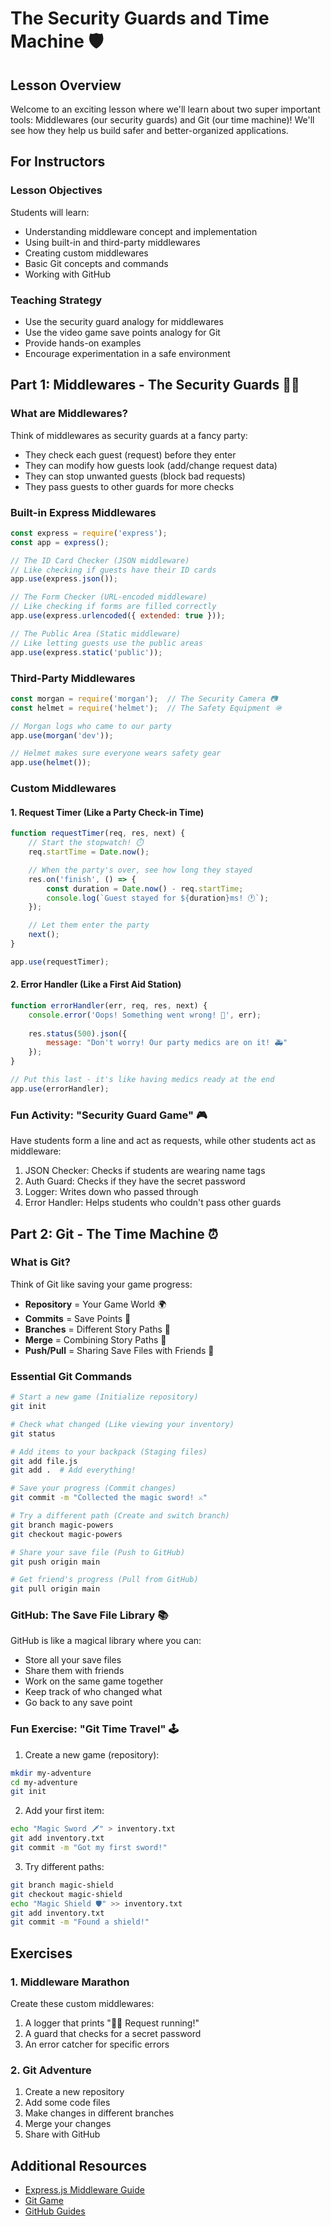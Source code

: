 # The Security Guards and Time Machine 🛡️

## Lesson Overview

Welcome to an exciting lesson where we'll learn about two super important tools: Middlewares (our security guards) and Git (our time machine)! We'll see how they help us build safer and better-organized applications.

## For Instructors

### Lesson Objectives

Students will learn:
- Understanding middleware concept and implementation
- Using built-in and third-party middlewares
- Creating custom middlewares
- Basic Git concepts and commands
- Working with GitHub

### Teaching Strategy

- Use the security guard analogy for middlewares
- Use the video game save points analogy for Git
- Provide hands-on examples
- Encourage experimentation in a safe environment

## Part 1: Middlewares - The Security Guards 👮‍♂️

### What are Middlewares?

Think of middlewares as security guards at a fancy party:
- They check each guest (request) before they enter
- They can modify how guests look (add/change request data)
- They can stop unwanted guests (block bad requests)
- They pass guests to other guards for more checks

### Built-in Express Middlewares

```javascript
const express = require('express');
const app = express();

// The ID Card Checker (JSON middleware)
// Like checking if guests have their ID cards
app.use(express.json());

// The Form Checker (URL-encoded middleware)
// Like checking if forms are filled correctly
app.use(express.urlencoded({ extended: true }));

// The Public Area (Static middleware)
// Like letting guests use the public areas
app.use(express.static('public'));
```

### Third-Party Middlewares

```javascript
const morgan = require('morgan');  // The Security Camera 📷
const helmet = require('helmet');  // The Safety Equipment 🪖

// Morgan logs who came to our party
app.use(morgan('dev'));

// Helmet makes sure everyone wears safety gear
app.use(helmet());
```

### Custom Middlewares

#### 1. Request Timer (Like a Party Check-in Time)
```javascript
function requestTimer(req, res, next) {
    // Start the stopwatch! ⏱️
    req.startTime = Date.now();

    // When the party's over, see how long they stayed
    res.on('finish', () => {
        const duration = Date.now() - req.startTime;
        console.log(`Guest stayed for ${duration}ms! 🕐`);
    });

    // Let them enter the party
    next();
}

app.use(requestTimer);
```

#### 2. Error Handler (Like a First Aid Station)
```javascript
function errorHandler(err, req, res, next) {
    console.error('Oops! Something went wrong! 🤕', err);
    
    res.status(500).json({
        message: "Don't worry! Our party medics are on it! 🚑"
    });
}

// Put this last - it's like having medics ready at the end
app.use(errorHandler);
```

### Fun Activity: "Security Guard Game" 🎮
Have students form a line and act as requests, while other students act as middleware:
1. JSON Checker: Checks if students are wearing name tags
2. Auth Guard: Checks if they have the secret password
3. Logger: Writes down who passed through
4. Error Handler: Helps students who couldn't pass other guards

## Part 2: Git - The Time Machine ⏰

### What is Git?

Think of Git like saving your game progress:
- **Repository** = Your Game World 🌍
- **Commits** = Save Points 💾
- **Branches** = Different Story Paths 🌳
- **Merge** = Combining Story Paths 🤝
- **Push/Pull** = Sharing Save Files with Friends 🤝

### Essential Git Commands

```bash
# Start a new game (Initialize repository)
git init

# Check what changed (Like viewing your inventory)
git status

# Add items to your backpack (Staging files)
git add file.js
git add .  # Add everything!

# Save your progress (Commit changes)
git commit -m "Collected the magic sword! ⚔️"

# Try a different path (Create and switch branch)
git branch magic-powers
git checkout magic-powers

# Share your save file (Push to GitHub)
git push origin main

# Get friend's progress (Pull from GitHub)
git pull origin main
```

### GitHub: The Save File Library 📚

GitHub is like a magical library where you can:
- Store all your save files
- Share them with friends
- Work on the same game together
- Keep track of who changed what
- Go back to any save point

### Fun Exercise: "Git Time Travel" 🕹️

1. Create a new game (repository):
```bash
mkdir my-adventure
cd my-adventure
git init
```

2. Add your first item:
```bash
echo "Magic Sword 🗡️" > inventory.txt
git add inventory.txt
git commit -m "Got my first sword!"
```

3. Try different paths:
```bash
git branch magic-shield
git checkout magic-shield
echo "Magic Shield 🛡️" >> inventory.txt
git add inventory.txt
git commit -m "Found a shield!"
```

## Exercises

### 1. Middleware Marathon
Create these custom middlewares:
1. A logger that prints "🏃‍♂️ Request running!"
2. A guard that checks for a secret password
3. An error catcher for specific errors

### 2. Git Adventure
1. Create a new repository
2. Add some code files
3. Make changes in different branches
4. Merge your changes
5. Share with GitHub

## Additional Resources

- [Express.js Middleware Guide](https://expressjs.com/en/guide/using-middleware.html)
- [Git Game](https://learngitbranching.js.org/)
- [GitHub Guides](https://guides.github.com/)
